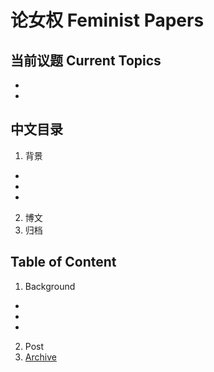 # 论女权 Feminist Papers

## 当前议题 Current Topics
* 
* 

## 中文目录
1. 背景
* 
* 
* 
2. 博文
3. 归档

## Table of Content
1. Background
* 
* 
* 
2. Post
3. [Archive](https://github.com/chinesefeminists/FeministPapers/blob/master/Archive/README.md)



